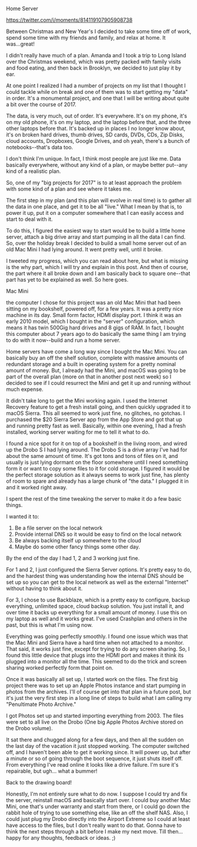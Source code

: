 Home Server

https://twitter.com/i/moments/814119107905908738

Between Christmas and New Year's I decided to take some time off of work, spend some time with my friends and family, and relax at home. It was...great! 

I didn't really have much of a plan. Amanda and I took a trip to Long Island over the Christmas weekend, which was pretty packed with family visits and food eating, and then back in Brooklyn, we decided to just play it by ear.

At one point I realized I had a number of projects on my list that I thought I could tackle while on break and one of them was to start getting my "data" in order. It's a monumental project, and one that I will be writing about quite a bit over the course of 2017.

The data, is very much, out of order. It's everywhere. It's on my phone, it's on my old phone, it's on my laptop, and the laptop before that, and the three other laptops before that. It's backed up in places I no longer know about, it's on broken hard drives, thumb drives, SD cards, DVDs, CDs, Zip Disks, cloud accounts, Dropboxes, Google Drives, and oh yeah, there's a bunch of notebooks--that's data too.

I don't think I'm unique. In fact, I think most people are just like me. Data basically everywhere, without any kind of a plan, or maybe better put--any kind of a realistic plan.

So, one of my "big projects for 2017" is to at least approach the problem with some kind of a plan and see where it takes me.

The first step in my plan (and this plan will evolve in real time) is to gather all the data in one place, and get it to be all "live." What I mean by that is, to power it up, put it on a computer somewhere that I can easily access and start to deal with it. 

To do this, I figured the easiest way to start would be to build a little home server, attach a big drive array and start pumping in all the data I can find. So, over the holiday break I decided to build a small home server out of an old Mac Mini I had lying around. It went pretty well, until it broke.

I tweeted my progress, which you can read about here, but what is missing is the why part, which I will try and explain in this post. And then of course, the part where it all broke down and I am basically back to square one--that part has yet to be explained as well. So here goes.

Mac Mini

the computer I chose for this project was an old Mac Mini that had been sitting on my bookshelf, powered off, for a few years. It was a pretty nice machine in its day. Small form factor, HDMI display port. I think it was an early 2010 model, which I bought in the "server" configuration, which means it has twin 500Gig hard drives and 8 gigs of RAM. In fact, I bought this computer about 7 years ago to do basically the same thing I am trying to do with it now--build and run a home server.

Home servers have come a long way since I bought the Mac Mini. You can basically buy an off the shelf solution, complete with massive amounts of redundant storage and a built in operating system for a pretty nominal amount of money. But, I already had the Mini, and macOS was going to be part of the overall plan (more on that in another post next week) so I decided to see if I could resurrect the Mini and get it up and running without much expense.

It didn't take long to get the Mini working again. I used the Internet Recovery feature to get a fresh install going, and then quickly upgraded it to macOS Sierra. This all seemed to work just fine, no glitches, no gotchas. I purchased the $20 Sierra Server app from the App Store and got that up and running pretty fast as well. Basically, within one evening, I had a fresh installed, working server waiting for me to tell it what to do.

I found a nice spot for it on top of a bookshelf in the living room, and wired up the Drobo S I had lying around. The Drobo S is a drive array I've had for about the same amount of time. It's got tons and tons of files on it, and usually is just lying dormant on the floor somewhere until I need something form it or  want to copy some files to it for cold storage. I figured it would be the perfect storage solution as it always seems to work just fine, has plenty of room to spare and already has a large chunk of "the data." I plugged it in and it worked right away.

I spent the rest of the time tweaking the server to make it do a few basic things. 

I wanted it to:

1. Be a file server on the local network 
2. Provide internal DNS so it would be easy to find on the local network
3. Be always backing itself up somewhere to the cloud
4. Maybe do some other fancy things some other day.

By the end of the day I had 1, 2 and 3 working just fine. 

For 1 and 2, I just configured the Sierra Server options. It's pretty easy to do, and the hardest thing was understanding how the internal DNS should be set up so you can get to the local network as well as the external "Internet" without having to think about it.

For 3, I chose to use Backblaze, which is a pretty easy to configure, backup everything, unlimited space, cloud backup solution. You just install it, and over time it backs up everything for a small amount of money. I use this on my laptop as well and it works great. I've used Crashplan and others in the past, but this is what I'm using now. 

Everything was going perfectly smoothly. I found one issue which was that the Mac Mini and Sierra have a hard time when not attached to a monitor. That said, it works just fine, except for trying to do any screen sharing. So, I found this little device that plugs into the HDMI port and makes it think its plugged into a monitor all the time. This seemed to do the trick and screen sharing worked perfectly form that point on.

Once it was basically all set up, I started work on the files. The first big project there was to set up an Apple Photos instance and start pumping in photos from the archives. I'll of course get into that plan in a future post, but it's just the very first step in a long line of steps to build what I am calling my "Penultimate Photo Archive."

I got Photos set up and started importing everything from 2003. The files were set to all live on the Drobo (One big Apple Photos Archive stored on the Drobo volume).

It sat there and chugged along for a few days, and then all the sudden on the last day of the vacation it just stopped working. The computer switched off, and I haven't been able to get it working since. It will power up, but after a minute or so of going through the boot sequence, it just shuts itself off. From everything I've read online it looks like a drive failure. I'm sure it's repairable, but ugh... what a bummer! 

Back to the drawing board!

Honestly, I'm not entirely sure what to do now. I suppose I could try and fix the server, reinstall macOS and basically start over. I could buy another Mac Mini, one that's under warranty and start from there, or I could go down the rabbit hole of trying to use something else, like an off the shelf NAS. Also, I could just plug my Drobo directly into the Airport Extreme so I could at least have access to the files, but I don't really want to do that. Gonna have to think the next steps through a bit before I make my next move. Till then... happy for any thoughts, feedback or ideas. ;)




